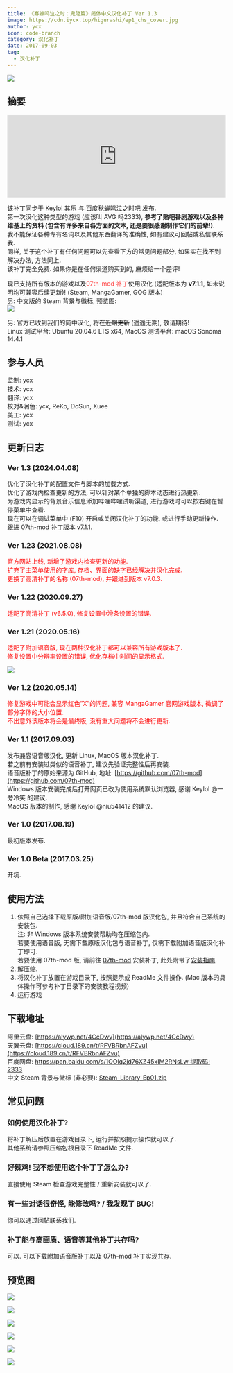 ```yaml
---
title: 《寒蝉鸣泣之时：鬼隐篇》简体中文汉化补丁 Ver 1.3
image: https://cdn.iycx.top/higurashi/ep1_chs_cover.jpg
author: ycx
icon: code-branch
category: 汉化补丁
date: 2017-09-03
tag:
  - 汉化补丁
---
```

![](https://cdn.iycx.top/higurashi/ep1_chs_cover.jpg)  
## 摘要
<div align="center"><iframe width="100%" height="190" frameborder="0" src="https://store.steampowered.com/widget/310360/?t=%E3%80%8A%E5%AF%92%E8%9D%89%E9%B8%A3%E6%B3%A3%E4%B9%8B%E6%97%B6%E3%80%8B%E6%98%AF%E4%B8%80%E9%83%A8%E6%9C%89%E5%A3%B0%E5%B0%8F%E8%AF%B4%E3%80%82%E9%9F%B3%E4%B9%90%E3%80%81%E6%95%85%E4%BA%8B%E8%83%8C%E6%99%AF%E4%B8%8E%E8%A7%92%E8%89%B2%E5%85%B1%E5%90%8C%E5%88%9B%E9%80%A0%E4%BA%86%E4%B8%80%E4%B8%AA%E4%B8%96%E7%95%8C%EF%BC%8C%E6%98%AF%E7%8E%A9%E5%AE%B6%E9%98%85%E8%AF%BB%E5%B0%8F%E8%AF%B4%E7%9A%84%E8%88%9E%E5%8F%B0%E3%80%82%E6%AC%A2%E7%AC%91%E3%80%81%E5%93%AD%E6%B3%A3%E3%80%81%E6%80%A8%E6%81%A8%E3%80%82%E8%AF%B7%E5%B8%A6%E7%9D%80%E9%82%A3%E6%A0%B7%E7%9A%84%E5%BF%83%E6%83%85%E4%B8%8E%E4%B8%BB%E4%BA%BA%E5%85%AC%E4%B8%80%E8%B5%B7%E4%BD%93%E9%AA%8C%E6%95%85%E4%BA%8B%E5%90%A7%E3%80%82"></iframe></div>  

该补丁同步于 [Keylol 其乐](https://keylol.com/t280440-1-1) 与 [百度秋蝉鸣泣之时吧](https://tieba.baidu.com/p/5279750679) 发布.  
第一次汉化这种类型的游戏 (应该叫 AVG 吗2333), **参考了贴吧番剧游戏以及各种维基上的资料 (包含有许多来自各方面的文本, 还是要很感谢制作它们的前辈!)**.  
我不能保证各种专有名词以及其他东西翻译的准确性, 如有建议可回帖或私信联系我.  
同样, 关于这个补丁有任何问题可以先查看下方的常见问题部分, 如果实在找不到解决办法, 方法同上.  
该补丁完全免费. 如果你是在任何渠道购买到的, 麻烦给一个差评!  

现已支持所有版本的游戏以及<font color='#ff3a3a'>07th-mod 补丁</font>使用汉化 (适配版本为 **v7.1.1**, 如未说明均可兼容后续更新)! (Steam, MangaGamer, GOG 版本)  
另: 中文版的 Steam 背景与徽标, 预览图:  
![](https://cdn.iycx.top/blog/2020/05/steam-library.jpg)  

另: 官方已收到我们的简中汉化, 将在~~近期更新~~ (遥遥无期), 敬请期待!  
Linux 测试平台: Ubuntu 20.04.6 LTS x64, MacOS 测试平台: macOS Sonoma 14.4.1  

## 参与人员
监制: ycx  
技术: ycx  
翻译: ycx  
校对&润色: ycx, ReKo, DoSun, Xuee  
美工: ycx  
测试: ycx  

## 更新日志

### Ver 1.3 (2024.04.08)
优化了汉化补丁的配置文件与脚本的加载方式.  
优化了游戏内检查更新的方法, 可以针对某个单独的脚本动态进行热更新.  
为游戏内显示的背景音乐信息添加哔哩哔哩试听渠道, 进行游戏时可以按右键在暂停菜单中查看.  
现在可以在调试菜单中 (F10) 开启或关闭汉化补丁的功能, 或进行手动更新操作.  
跟进 07th-mod 补丁版本 v7.1.1.  

### Ver 1.23 (2021.08.08)
<font color='red'>官方网站上线, 新增了游戏内检查更新的功能.  
扩充了主菜单使用的字库, 存档、界面的缺字已经解决并汉化完成.  
更换了高清补丁的名称 (07th-mod), 并跟进到版本 v7.0.3.</font>  

### Ver 1.22 (2020.09.27)
<font color='red'>适配了高清补丁 (v6.5.0), 修复设置中滑条设置的错误.</font>  

### Ver 1.21 (2020.05.16)
<font color='red'>适配了附加语音版, 现在两种汉化补丁都可以兼容所有游戏版本了.  
修复设置中分辨率设置的错误, 优化存档中时间的显示格式.</font>  

![](https://cdn.iycx.top/blog/2017/09/save-load.jpg)  

### Ver 1.2 (2020.05.14)
<font color='red'>修复游戏中可能会显示红色”X”的问题, 兼容 MangaGamer 官网游戏版本, 微调了部分字体的大小位置.  
不出意外该版本将会是最终版, 没有重大问题将不会进行更新.</font>  

### Ver 1.1 (2017.09.03)
发布兼容语音版汉化, 更新 Linux, MacOS 版本汉化补丁.  
若之前有安装过类似的语音补丁, 建议先验证完整性后再安装.  
语音版补丁的原始来源为 GitHub, 地址: [https://github.com/07th-mod](https://github.com/07th-mod)  
Windows 版本安装完成后打开网页已改为使用系统默认浏览器, 感谢 Keylol @一旁冷笑 的建议.  
MacOS 版本的制作, 感谢 Keylol @niu541412 的建议.  

### Ver 1.0 (2017.08.19)
最初版本发布.  

### Ver 1.0 Beta (2017.03.25)
开坑.  

## 使用方法
1. 依照自己选择下载原版/附加语音版/07th-mod 版汉化包, 并且符合自己系统的安装包.  
注: 非 Windows 版本系统安装帮助均在压缩包内.  
若要使用语音版, 无需下载原版汉化包与语音补丁, 仅需下载附加语音版汉化补丁即可.  
若要使用 07th-mod 版, 请前往 [07th-mod](https://07th-mod.com/home/) 安装补丁, 此处附带了[安装指南](https://higurashi.ycx-studios.site/guide/07th-mod/main/).  
2. 解压缩.  
3. 将汉化补丁放置在游戏目录下, 按照提示或 ReadMe 文件操作. (Mac 版本的具体操作可参考补丁目录下的安装教程视频)  
4. 运行游戏  

## 下载地址
阿里云盘: [https://alywp.net/4CcDwy](https://alywp.net/4CcDwy)  
天翼云盘: [https://cloud.189.cn/t/RFVBRbnAFZvu](https://cloud.189.cn/t/RFVBRbnAFZvu)  
百度网盘: [https://pan.baidu.com/s/1OOlq2jd76XZ45xIM2RNsLw 提取码: 2333](https://pan.baidu.com/s/1OOlq2jd76XZ45xIM2RNsLw#2333)  
中文 Steam 背景与徽标 (非必要): [Steam_Library_Ep01.zip](https://cdn.iycx.top/blog/2020/05/Steam_Library_Ep01.zip)  

## 常见问题
### 如何使用汉化补丁?
将补丁解压后放置在游戏目录下, 运行并按照提示操作就可以了.  
其他系统请参照压缩包根目录下 ReadMe 文件.  
### 好辣鸡! 我不想使用这个补丁了怎么办?
直接使用 Steam 检查游戏完整性 / 重新安装就可以了.  
### 有一些对话很奇怪, 能修改吗? / 我发现了 BUG!
你可以通过回帖联系我们.
### 补丁能与高画质、语音等其他补丁共存吗?
可以. 可以下载附加语音版补丁以及 07th-mod 补丁实现共存.  

## 预览图
![](https://cdn.iycx.top/blog/2017/09/screenshot_01.png)

![](https://cdn.iycx.top/blog/2017/09/screenshot_02.png)

![](https://cdn.iycx.top/blog/2017/09/screenshot_03.png)

![](https://cdn.iycx.top/blog/2017/09/screenshot_04.jpg)

![](https://cdn.iycx.top/blog/2017/09/screenshot_05.jpg)

![](https://cdn.iycx.top/blog/2017/09/screenshot_06.jpg)
